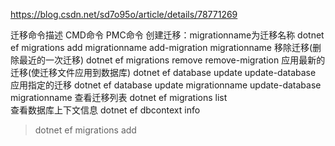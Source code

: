 ﻿https://blog.csdn.net/sd7o95o/article/details/78771269

迁移命令描述  CMD命令   PMC命令
创建迁移：migrationname为迁移名称 dotnet ef migrations add migrationname add-migration migrationname
移除迁移(删除最近的一次迁移) dotnet ef migrations remove remove-migration
应用最新的迁移(使迁移文件应用到数据库)    dotnet ef database update   update-database
应用指定的迁移 dotnet ef database update migrationname update-database migrationname
查看迁移列表  dotnet ef migrations list   
查看数据库上下文信息  dotnet ef dbcontext info



>dotnet ef migrations add <Name>
